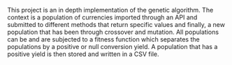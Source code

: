 This project is an in depth implementation of the genetic algorithm. The context is a population of currencies imported through an API and submitted to different methods that return specific values and finally, a new population that has been through crossover and mutation. All populations can be and are subjected to a fitness function which separates the populations by a positive or null conversion yield. A population that has a positive yield is then stored and written in a CSV file.
